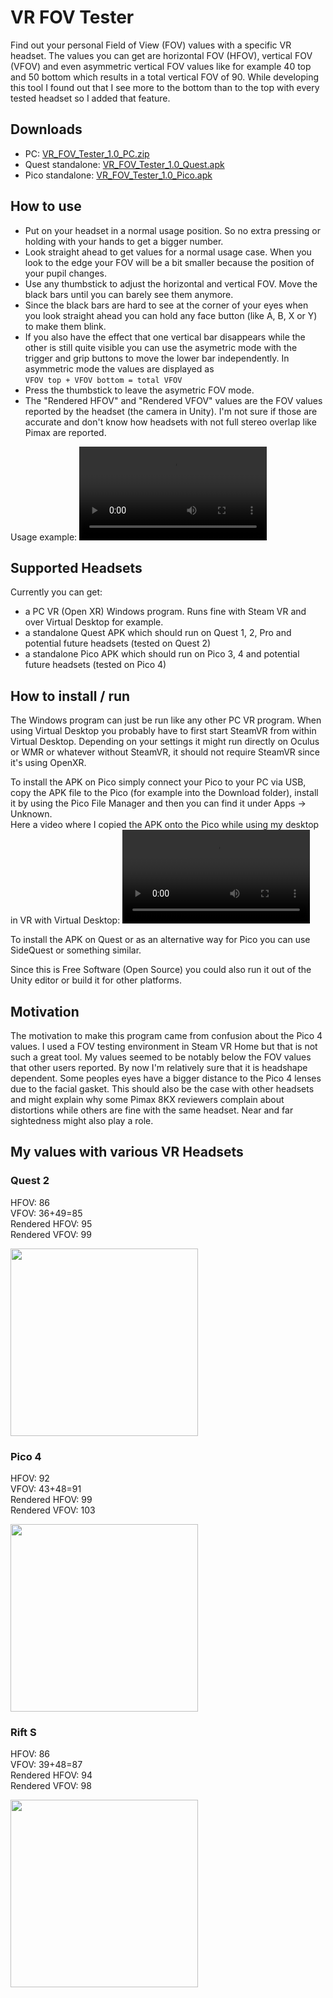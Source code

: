 # VR FOV Tester

Find out your personal Field of View (FOV) values with a specific VR headset. The values you can get are horizontal FOV (HFOV), vertical FOV (VFOV) and even asymmetric vertical FOV values like for example 40 top and 50 bottom which results in a total vertical FOV of 90. While developing this tool I found out that I see more to the bottom than to the top with every tested headset so I added that feature.

## Downloads

* PC: [VR_FOV_Tester_1.0_PC.zip](https://github.com/damu/VR-FOV-Tester/releases/download/v1.0/VR_FOV_Tester_1.0_PC.zip)
* Quest standalone: [VR_FOV_Tester_1.0_Quest.apk](https://github.com/damu/VR-FOV-Tester/releases/download/v1.0/VR_FOV_Tester_1.0_Quest.apk)
* Pico standalone: [VR_FOV_Tester_1.0_Pico.apk](https://github.com/damu/VR-FOV-Tester/releases/download/v1.0/VR_FOV_Tester_1.0_Pico.apk)

## How to use

* Put on your headset in a normal usage position. So no extra pressing or holding with your hands to get a bigger number.  
* Look straight ahead to get values for a normal usage case. When you look to the edge your FOV will be a bit smaller because the position of your pupil changes.  
* Use any thumbstick to adjust the horizontal and vertical FOV. Move the black bars until you can barely see them anymore.  
* Since the black bars are hard to see at the corner of your eyes when you look straight ahead you can hold any face button (like A, B, X or Y) to make them blink.  
* If you also have the effect that one vertical bar disappears while the other is still quite visible you can use the asymetric mode with the trigger and grip buttons to move the lower bar independently. In asymmetric mode the values are displayed as  
```VFOV top + VFOV bottom = total VFOV```
* Press the thumbstick to leave the asymetric FOV mode.
* The "Rendered HFOV" and "Rendered VFOV" values are the FOV values reported by the headset (the camera in Unity). I'm not sure if those are accurate and don't know how headsets with not full stereo overlap like Pimax are reported.

Usage example:
<video src='https://user-images.githubusercontent.com/11298027/212571677-b2a115cf-decc-4b38-b466-b92651383c2e.mp4' width=300/>

## Supported Headsets

Currently you can get:
* a PC VR (Open XR) Windows program. Runs fine with Steam VR and over Virtual Desktop for example.
* a standalone Quest APK which should run on Quest 1, 2, Pro and potential future headsets (tested on Quest 2)
* a standalone Pico APK which should run on Pico 3, 4 and potential future headsets (tested on Pico 4)

## How to install / run

The Windows program can just be run like any other PC VR program. When using Virtual Desktop you probably have to first start SteamVR from within Virtual Desktop. Depending on your settings it might run directly on Oculus or WMR or whatever without SteamVR, it should not require SteamVR since it's using OpenXR.

To install the APK on Pico simply connect your Pico to your PC via USB, copy the APK file to the Pico (for example into the Download folder), install it by using the Pico File Manager and then you can find it under Apps -> Unknown.  
Here a video where I copied the APK onto the Pico while using my desktop in VR with Virtual Desktop:
<video src='https://user-images.githubusercontent.com/11298027/212573567-2d458025-5768-485f-9215-28ba322f3565.mp4' width=300/>

To install the APK on Quest or as an alternative way for Pico you can use SideQuest or something similar.

Since this is Free Software (Open Source) you could also run it out of the Unity editor or build it for other platforms.

## Motivation

The motivation to make this program came from confusion about the Pico 4 values. I used a FOV testing environment in Steam VR Home but that is not such a great tool. My values seemed to be notably below the FOV values that other users reported. By now I'm relatively sure that it is headshape dependent. Some peoples eyes have a bigger distance to the Pico 4 lenses due to the facial gasket. This should also be the case with other headsets and might explain why some Pimax 8KX reviewers complain about distortions while others are fine with the same headset. Near and far sightedness might also play a role.

## My values with various VR Headsets

### Quest 2

HFOV: 86  
VFOV: 36+49=85  
Rendered HFOV: 95  
Rendered VFOV: 99  

<img width="300px" src="https://user-images.githubusercontent.com/11298027/212572567-599a2bd3-b910-4afd-aa8d-8328a73eebcc.jpg" />

### Pico 4

HFOV: 92  
VFOV: 43+48=91  
Rendered HFOV: 99  
Rendered VFOV: 103  

<img width="300px" src="https://user-images.githubusercontent.com/11298027/212572313-24e65961-3a23-408a-999c-526a55ba6b15.jpeg" />

### Rift S

HFOV: 86  
VFOV: 39+48=87  
Rendered HFOV: 94  
Rendered VFOV: 98  

<img width="300px" src="https://user-images.githubusercontent.com/11298027/212569550-b53868cc-14a3-4b9f-8983-554da74bf30c.jpeg" />
